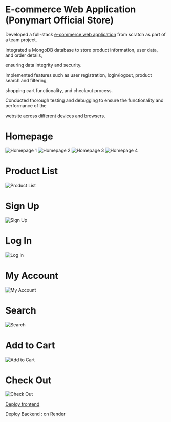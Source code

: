 # E-commerce Web Application (Ponymart Official Store)

Developed a full-stack [e-commerce web application]() from scratch as part of a team project.

Integrated a MongoDB database to store product information, user data, and order details, 

ensuring data integrity and security.

Implemented features such as user registration, login/logout, product search and filtering, 

shopping cart functionality, and checkout process.

Conducted thorough testing and debugging to ensure the functionality and performance of the 

website across different devices and browsers.

# Homepage

![Homepage 1](https://github.com/user-attachments/assets/d2b0aa9b-b339-4619-8523-0b414cf3c532)
![Homepage 2](https://github.com/user-attachments/assets/daacb384-9266-4806-8b37-b948ed33d752)
![Homepage 3](https://github.com/user-attachments/assets/78a51091-cc90-4ff8-b373-f2d615d81586)
![Homepage 4](https://github.com/user-attachments/assets/daacb384-9266-4806-8b37-b948ed33d752)


# Product List

![Product List](https://github.com/user-attachments/assets/52ff51b1-e387-43ae-9837-7a293ef47a62)


# Sign Up

![Sign Up](https://github.com/user-attachments/assets/aba8b684-1500-4e36-ae82-85c76be90ef1)


# Log In

![Log In](https://github.com/user-attachments/assets/53d5f908-4976-408b-83a6-7059ae2b2a06)


# My Account

![My Account](https://github.com/user-attachments/assets/9a91c50b-e762-4dd0-b03f-b95af1d2af10)


# Search

![Search](https://github.com/user-attachments/assets/beb36017-48b7-4e52-9709-f960d39f0d81)


# Add to Cart

![Add to Cart](https://github.com/user-attachments/assets/3e0eac09-f83b-4b5b-b945-dac1b0c4a5b8)


# Check Out

![Check Out](https://github.com/user-attachments/assets/41cf27e4-9ba4-4d59-a51b-325d0befbc3d)



[Deploy frontend](jsd-7-cmfm-frontend.vercel.app)

Deploy Backend : on Render
